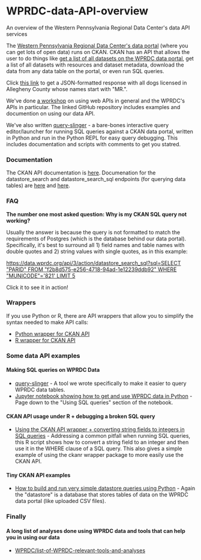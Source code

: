 # WPRDC-data-API-overview
An overview of the Western Pennsylvania Regional Data Center's data API services

The [Western Pennsylvania Regional Data Center's data portal](https://data.wprdc.org) (where you can get lots of open data)
 runs on CKAN. CKAN has an API that allows the user to do things like [get a list of all datasets on the WPRDC data portal](https://data.wprdc.org/api/3/action/package_list), get a list of all datasets with resources and dataset metadata, download the data from any data table on the portal, or even run SQL queries.

Click [this link](https://data.wprdc.org/api/3/action/datastore_search_sql?sql=SELECT%20*%20from%20%2237b11f07-361f-442a-966e-fbdc5eef0840%22%20WHERE%20%22DogName%22%20LIKE%20%27MR.%%27) to get a JSON-formatted response with all dogs licensed in Allegheny County whose names start with "MR.".

We've done [a workshop](https://github.com/WPRDC/api-training) on using web APIs in general and the WPRDC's APIs in particular. The linked GitHub repository includes examples and documention on using our data API.

We've also written [query-slinger](https://github.com/WPRDC/query-slinger) - a bare-bones interactive query editor/launcher for running SQL queries against a CKAN data portal, written in Python and run in the Python REPL for easy query debugging. This includes documentation and scripts with comments to get you statred. 

### Documentation
The CKAN API documentation is [here](https://docs.ckan.org/en/2.10/api/index.html). Documenation for the datastore_search and datastore_search_sql endpoints (for querying data tables) are [here](https://docs.ckan.org/en/2.10/maintaining/datastore.html#ckanext.datastore.logic.action.datastore_search) and [here](https://docs.ckan.org/en/2.10/maintaining/datastore.html#ckanext.datastore.logic.action.datastore_search_sql). 

### FAQ
**The number one most asked question: Why is my CKAN SQL query not working?**

Usually the answer is because the query is not formatted to match the requirements of Postgres (which is the database behind our data portal). Specifically, it's best to surround all 1) field names and table names with double quotes and 2) string values with single quotes, as in this example:

[https://data.wprdc.org/api/3/action/datastore_search_sql?sql=SELECT "PARID" FROM "f2b8d575-e256-4718-94ad-1e12239ddb92" WHERE "MUNICODE"='821' LIMIT 5](https://data.wprdc.org/api/3/action/datastore_search_sql?sql=SELECT%20%22PARID%22%20FROM%20%22f2b8d575-e256-4718-94ad-1e12239ddb92%22%20WHERE%20%22MUNICODE%22=%27821%27%20LIMIT%205)

Click it to see it in action!

### Wrappers
If you use Python or R, there are API wrappers that allow you to simplify the syntax needed to make API calls:
  * [Python wrapper for CKAN API](https://github.com/ckan/ckanapi)
  * [R wrapper for CKAN API](https://github.com/ropensci/ckanr)


### Some data API examples
#### Making SQL queries on WPRDC Data
- [query-slinger](https://github.com/WPRDC/query-slinger) - A tool we wrote specifically to make it easier to query WPRDC data tables. 
- [Jupyter notebook showing how to get and use WPRDC data in Python](https://github.com/WPRDC/Jupyter-notebooks-by-dataset/blob/master/Crash-Data-Analysis.ipynb) - Page down to the "Using SQL queries" section of the notebook.
#### CKAN API usage under R + debugging a broken SQL query
- [Using the CKAN API wrapper + converting string fields to integers in SQL queries](https://gist.github.com/drw/3fa37a32dcb49d42820347b8b735bec3) - Addressing a common pitfall when running SQL queries, this R script shows how to convert a string field to an integer and then use it in the WHERE clause of a SQL query. This also gives a simple example of using the ckanr wrapper package to more easily use the CKAN API.
#### Tiny CKAN API examples
- [How to build and run very simple datastore queries using Python](https://github.com/WPRDC/api-workshop/blob/master/Tiny_Examples.ipynb) - Again the "datastore" is a database that stores tables of data on the WPRDC data portal (like uploaded CSV files). 

### Finally
#### A long list of analyses done using WPRDC data and tools that can help you in using our data
- [WPRDC/list-of-WPRDC-relevant-tools-and-analyses](https://github.com/WPRDC/list-of-WPRDC-relevant-tools-and-analyses)
